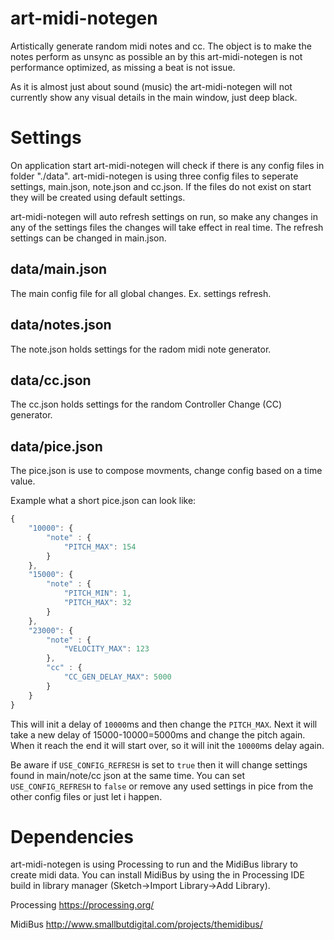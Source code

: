 # art-midi-notegen
Artistically generate random midi notes and cc. The object is to make the notes perform as unsync as possible an by this art-midi-notegen is not performance optimized, as missing a beat is not issue.

As it is almost just about sound (music) the art-midi-notegen will not currently show any visual details in the main window, just deep black.

# Settings
On application start art-midi-notegen will check if there is any config files in folder "./data". art-midi-notegen is using three config files to seperate settings, main.json, note.json and cc.json. If the files do not exist on start they will be created using default settings.

art-midi-notegen will auto refresh settings on run, so make any changes in any of the settings files the changes will take effect in real time. The refresh settings can be changed in main.json.

## data/main.json
The main config file for all global changes. Ex. settings refresh.

## data/notes.json
The note.json holds settings for the radom midi note generator.

## data/cc.json
The cc.json holds settings for the random Controller Change (CC) generator.

## data/pice.json
The pice.json is use to compose movments, change config based on a time value.

Example what a short pice.json can look like:

```javascript
{
    "10000": {
        "note" : {
            "PITCH_MAX": 154
        }
    },
    "15000": {
        "note" : {
            "PITCH_MIN": 1,
            "PITCH_MAX": 32
        }
    },
    "23000": {
        "note" : {
            "VELOCITY_MAX": 123
        },
        "cc" : {
            "CC_GEN_DELAY_MAX": 5000
        }
    }
}
```
This will init a delay of `10000`ms and then change the `PITCH_MAX`. Next it will take a new delay of 15000-10000=5000ms and change the pitch again. When it reach the end it will start over, so it will init the `10000`ms delay again.

Be aware if `USE_CONFIG_REFRESH` is set to `true` then it will change settings found in main/note/cc json at the same time. You can set `USE_CONFIG_REFRESH` to `false` or remove any used settings in pice from the other config files or just let i happen.


# Dependencies
art-midi-notegen is using Processing to run and the MidiBus library to create midi data. You can install MidiBus by using the in Processing IDE build in library manager (Sketch->Import Library->Add Library). 

Processing
https://processing.org/

MidiBus
http://www.smallbutdigital.com/projects/themidibus/
